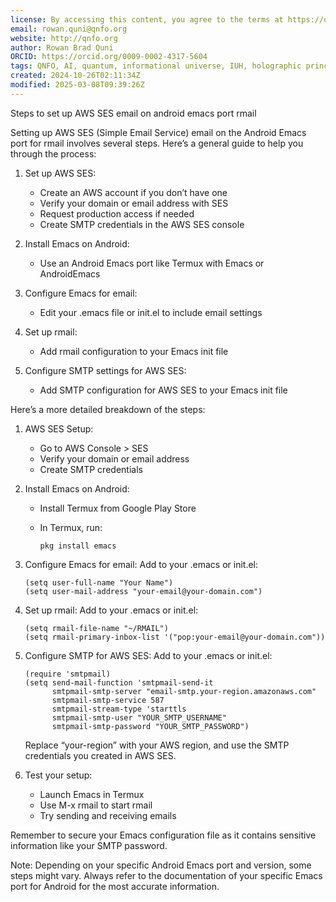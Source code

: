 ```yaml
---
license: By accessing this content, you agree to the terms at https://qnfo.org/LICENSE
email: rowan.quni@qnfo.org
website: http://qnfo.org
author: Rowan Brad Quni
ORCID: https://orcid.org/0009-0002-4317-5604
tags: QNFO, AI, quantum, informational universe, IUH, holographic principle
created: 2024-10-26T02:11:34Z
modified: 2025-03-08T09:39:26Z
---
```


Steps to set up AWS SES email on android emacs port rmail

Setting up AWS SES (Simple Email Service) email on the Android Emacs port for rmail involves several steps. Here’s a general guide to help you through the process:

1. Set up AWS SES:
   - Create an AWS account if you don’t have one
   - Verify your domain or email address with SES
   - Request production access if needed
   - Create SMTP credentials in the AWS SES console

2. Install Emacs on Android:
   - Use an Android Emacs port like Termux with Emacs or AndroidEmacs

3. Configure Emacs for email:
   - Edit your .emacs file or init.el to include email settings

4. Set up rmail:
   - Add rmail configuration to your Emacs init file

5. Configure SMTP settings for AWS SES:
   - Add SMTP configuration for AWS SES to your Emacs init file

Here’s a more detailed breakdown of the steps:

1. AWS SES Setup:
   - Go to AWS Console > SES
   - Verify your domain or email address
   - Create SMTP credentials

2. Install Emacs on Android:
   - Install Termux from Google Play Store
   - In Termux, run:

     ```
     pkg install emacs
     ```

3. Configure Emacs for email:
   Add to your .emacs or init.el:

   ```elisp
   (setq user-full-name "Your Name")
   (setq user-mail-address "your-email@your-domain.com")
   ```

4. Set up rmail:
   Add to your .emacs or init.el:

   ```elisp
   (setq rmail-file-name "~/RMAIL")
   (setq rmail-primary-inbox-list '("pop:your-email@your-domain.com"))
   ```

5. Configure SMTP for AWS SES:
   Add to your .emacs or init.el:

   ```elisp
   (require 'smtpmail)
   (setq send-mail-function 'smtpmail-send-it
         smtpmail-smtp-server "email-smtp.your-region.amazonaws.com"
         smtpmail-smtp-service 587
         smtpmail-stream-type 'starttls
         smtpmail-smtp-user "YOUR_SMTP_USERNAME"
         smtpmail-smtp-password "YOUR_SMTP_PASSWORD")
   ```

   Replace “your-region” with your AWS region, and use the SMTP credentials you created in AWS SES.

6. Test your setup:
   - Launch Emacs in Termux
   - Use M-x rmail to start rmail
   - Try sending and receiving emails

Remember to secure your Emacs configuration file as it contains sensitive information like your SMTP password.

Note: Depending on your specific Android Emacs port and version, some steps might vary. Always refer to the documentation of your specific Emacs port for Android for the most accurate information.
